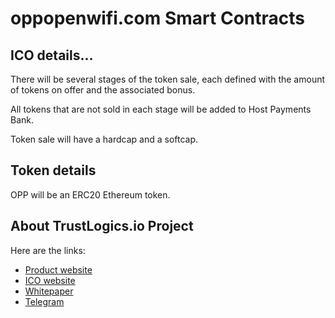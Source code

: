 # oppopenwifi.com Smart Contracts

## ICO details...

There will be several stages of the token sale, each defined with the amount of tokens on offer and the associated bonus. 

All tokens that are not sold in each stage will be added to Host Payments Bank.

Token sale will have a hardcap and a softcap. 

## Token details

OPP will be an ERC20 Ethereum token.

## About TrustLogics.io Project

Here are the links:

* [Product website](https://www.oppopenwifi.com/)
* [ICO website](https://www.oppopenwifi.com/)
* [Whitepaper](https://www.oppopenwifi.com/wp-content/uploads/2018/06/oppwhite.pdf)
* [Telegram](https://t.me/oppopenwifi)
